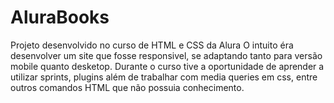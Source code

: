 # AluraBooks
Projeto desenvolvido no curso de HTML e CSS da Alura
 O intuito éra desenvolver um site que fosse responsivel, se adaptando tanto para versão mobile quanto desketop.
  Durante o curso tive a oportunidade de aprender a utilizar sprints, plugins além de trabalhar com media queries em css,
  entre outros comandos HTML que não possuia conhecimento.
